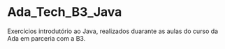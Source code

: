 # Ada_Tech_B3_Java
Exercícios introdutório ao Java, realizados duarante as aulas do curso da Ada em parceria com a B3.  
